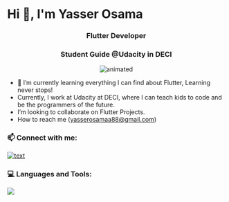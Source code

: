 # Hi 👋, I'm Yasser Osama
<h3 align="center">Flutter Developer</h3>
<h3 align="center">Student Guide @Udacity in DECI</h3>

<p align="center">
  <img src="https://user-images.githubusercontent.com/74038190/216644497-1951db19-8f3d-4e44-ac08-8e9d7e0d94a7.gif" alt="animated" />
</p>

- 🌱 I’m currently learning everything I can find about Flutter, Learning never stops!
- Currently, I work at Udacity at DECI, where I can teach kids to code and be the programmers of the future.
- I’m looking to collaborate on Flutter Projects.
- How to reach me (yasserosamaa88@gmail.com)

<h3> 📫 Connect with me:</h3>

[![text](https://skillicons.dev/icons?i=linkedin)](https://www.linkedin.com/in/yasser-osama/)
&nbsp;

<h3>💻 Languages and Tools:</h3>
  <p>
  <a href="https://skillicons.dev">
    <img src="https://skillicons.dev/icons?i=git,flutter,dart,firebase,vscode,js,cpp" />
  </a>
</p>





<!---
yasser-osamaa/yasser-osamaa is a ✨ special ✨ repository because its `README.md` (this file) appears on your GitHub profile.
You can click the Preview link to take a look at your changes.
--->
